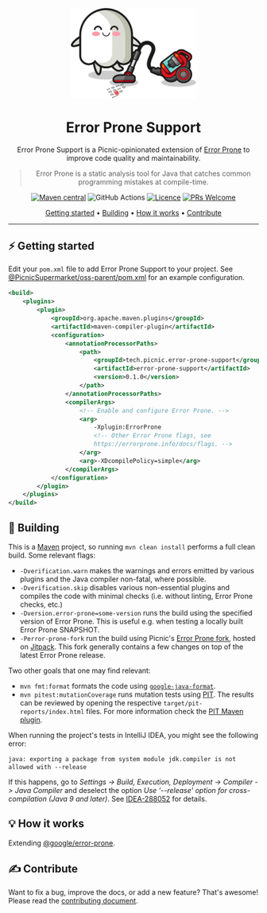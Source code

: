<div align="center">

<picture>
  <source media="(prefers-color-scheme: dark)" srcset="logo-dark.svg">
  <source media="(prefers-color-scheme: light)" srcset="logo.svg">
  <img alt="Error Prone Support logo'" src="logo.svg" width="50%">
</picture>

# Error Prone Support

Error Prone Support is a Picnic-opinionated extension of [Error
Prone][error-prone-repo] to improve code quality and maintainability.

> Error Prone is a static analysis tool for Java that catches common programming
> mistakes at compile-time.

[![Maven central][maven-badge]][maven-eps] ![GitHub Actions][ci-badge]
[![Licence][licence-badge]][licence] [![PRs Welcome][pr-badge]][contribute]

[Getting started](#%EF%B8%8F-getting-started) • [Building](#-building) •
[How it works](#-how-it-works) • [Contribute](#%EF%B8%8F-contribute)

</div>

---

## ⚡ Getting started

Edit your `pom.xml` file to add Error Prone Support to your project. See
[@PicnicSupermarket/oss-parent/pom.xml][oss-parent-example] for an example
configuration.

```xml
<build>
    <plugins>
        <plugin>
            <groupId>org.apache.maven.plugins</groupId>
            <artifactId>maven-compiler-plugin</artifactId>
            <configuration>
                <annotationProcessorPaths>
                    <path>
                        <groupId>tech.picnic.error-prone-support</groupId>
                        <artifactId>error-prone-support</artifactId>
                        <version>0.1.0</version>
                    </path>
                </annotationProcessorPaths>
                <compilerArgs>
                    <!-- Enable and configure Error Prone. -->
                    <arg>
                        -Xplugin:ErrorProne
                        <!-- Other Error Prone flags, see
                        https://errorprone.info/docs/flags. -->
                    </arg>
                    <arg>-XDcompilePolicy=simple</arg>
                </compilerArgs>
            </configuration>
        </plugin>
    </plugins>
</build>
```

## 👷 Building

This is a [Maven][maven] project, so running `mvn clean install` performs a full
clean build. Some relevant flags:

- `-Dverification.warn` makes the warnings and errors emitted by various plugins
  and the Java compiler non-fatal, where possible.
- `-Dverification.skip` disables various non-essential plugins and compiles the
  code with minimal checks (i.e. without linting, Error Prone checks, etc.)
- `-Dversion.error-prone=some-version` runs the build using the specified
  version of Error Prone. This is useful e.g. when testing a locally built Error
  Prone SNAPSHOT.
- `-Perror-prone-fork` run the build using Picnic's [Error Prone
  fork][error-prone-fork-repo], hosted on [Jitpack][error-prone-fork-jitpack].
  This fork generally contains a few changes on top of the latest Error Prone
  release.

Two other goals that one may find relevant:

- `mvn fmt:format` formats the code using
  [`google-java-format`][google-java-format].
- `mvn pitest:mutationCoverage` runs mutation tests using [PIT][pitest]. The
  results can be reviewed by opening the respective
  `target/pit-reports/index.html` files. For more information check the [PIT
  Maven plugin][pitest-maven].

When running the project's tests in IntelliJ IDEA, you might see the following error:
```
java: exporting a package from system module jdk.compiler is not allowed with --release
```

If this happens, go to _Settings -> Build, Execution, Deployment -> Compiler ->
Java Compiler_ and deselect the option _Use '--release' option for
cross-compilation (Java 9 and later)_. See [IDEA-288052][idea-288052] for
details.

## 💡 How it works

Extending [@google/error-prone][error-prone-repo].

## ✍️ Contribute

Want to fix a bug, improve the docs, or add a new feature? That's awesome!
Please read the [contributing document][contribute].

[ci-badge]:
  https://github.com/PicnicSupermarket/error-prone-support/actions/workflows/build.yaml/badge.svg
[contribute]: CONTRIBUTING.md
[error-prone-fork-jitpack]: https://jitpack.io/#PicnicSupermarket/error-prone
[error-prone-fork-repo]: https://github.com/PicnicSupermarket/error-prone
[error-prone-repo]: https://github.com/google/error-prone
[google-java-format]: https://github.com/google/google-java-format
[idea-288052]: https://youtrack.jetbrains.com/issue/IDEA-288052
[licence-badge]:
  https://img.shields.io/github/license/PicnicSupermarket/error-prone-support
[licence]: LICENSE.md
[maven-badge]:
  https://img.shields.io/maven-central/v/tech.picnic.error-prone-support/error-prone-support?color=blue
[maven-eps]:
  https://search.maven.org/artifact/tech.picnic.error-prone-support/error-prone-support
[maven]: https://maven.apache.org
[oss-parent-example]:
  https://github.com/PicnicSupermarket/oss-parent/blob/d2fd86f4f3bd16d92983068eb83995207b2e9631/pom.xml#L1000
[pitest-maven]: https://pitest.org/quickstart/maven
[pitest]: https://pitest.org
[pr-badge]: https://img.shields.io/badge/PRs-welcome-brightgreen.svg

